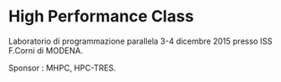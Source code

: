 High Performance Class
=============================
Laboratorio di programmazione parallela 3-4 dicembre 2015 presso ISS F.Corni di MODENA.

Sponsor : MHPC, HPC-TRES.
